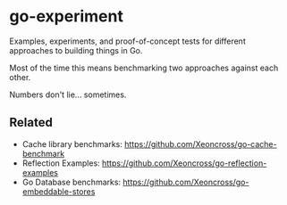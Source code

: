 # go-experiment

Examples, experiments, and proof-of-concept tests for different approaches to building things in Go.

Most of the time this means benchmarking two approaches against each other.

Numbers don't lie... sometimes.

## Related

- Cache library benchmarks: https://github.com/Xeoncross/go-cache-benchmark
- Reflection Examples: https://github.com/Xeoncross/go-reflection-examples
- Go Database benchmarks: https://github.com/Xeoncross/go-embeddable-stores

